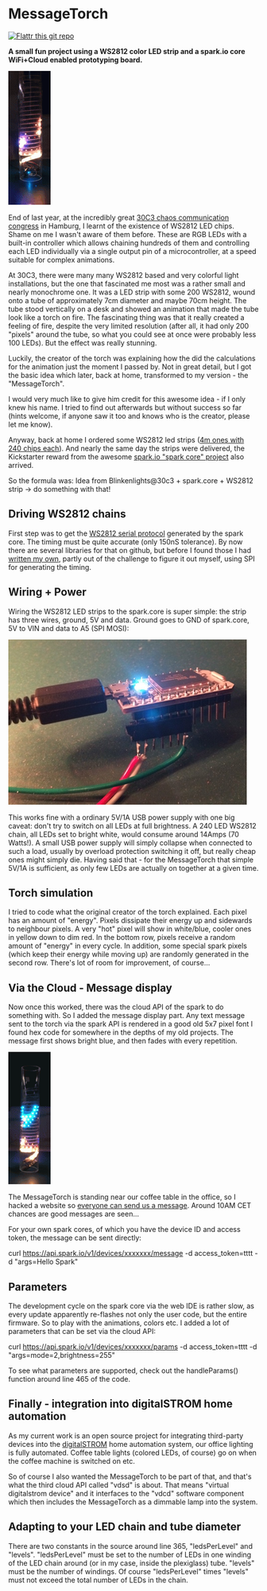 MessageTorch
============

[![Flattr this git repo](http://api.flattr.com/button/flattr-badge-large.png)](https://flattr.com/submit/auto?user_id=luz&url=https://github.com/plan44/messagetorch&title=MessageTorch&language=&tags=github&category=software)

**A small fun project using a WS2812 color LED strip and a spark.io core WiFi+Cloud enabled prototyping board.**

![Hello Spark](MessageTorch.gif)

End of last year, at the incredibly great [30C3 chaos communication congress](http://media.ccc.de/browse/congress/2013/) in Hamburg, I learnt of the existence of WS2812 LED chips. Shame on me I wasn't aware of them before. These are RGB LEDs with a built-in controller which allows chaining hundreds of them and controlling each LED individually via a single output pin of a microcontroller, at a speed suitable for complex animations.

At 30C3, there were many many WS2812 based and very colorful light installations, but the one that fascinated me most was a rather small and nearly monochrome one. It was a LED strip with some 200 WS2812, wound onto a tube of approximately 7cm diameter and maybe 70cm height. The tube stood vertically on a desk and showed an animation that made the tube look like a torch on fire. The fascinating thing was that it really created a feeling of fire, despite the very limited resolution (after all, it had only 200 "pixels" around the tube, so what you could see at once were probably less 100 LEDs). But the effect was really stunning.

Luckily, the creator of the torch was explaining how the did the calculations for the animation just the moment I passed by. Not in great detail, but I got the basic idea which later, back at home, transformed to my version - the "MessageTorch".

I would very much like to give him credit for this awesome idea - if I only knew his name. I tried to find out afterwards but without success so far (hints welcome, if anyone saw it too and knows who is the creator, please let me know).

Anyway, back at home I ordered some WS2812 led strips ([4m ones with 240 chips each](http://www.aliexpress.com/item/4M-240-chips-5050-RGB-SMD-60-Pixels-M-WS2811-IC-WS2812B-WS2812-Digital-Strip-2812/1587858490.html)). And nearly the same day the strips were delivered, the Kickstarter reward from the awesome [spark.io "spark core" project](https://www.spark.io) also arrived.

So the formula was: Idea from Blinkenlights@30c3 + spark.core + WS2812 strip -> do something with that!

Driving WS2812 chains
---------------------
First step was to get the [WS2812 serial protocol](http://www.adafruit.com/datasheets/WS2812.pdf) generated by the spark core. The timing must be quite accurate (only 150nS tolerance). By now there are several libraries for that on github, but before I found those I had [written my own](https://github.com/plan44/ws2812_spi_sparkcore), partly out of the challenge to figure it out myself, using SPI for generating the timing.

Wiring + Power
--------------
Wiring the WS2812 LED strips to the spark.core is super simple: the strip has three wires, ground, 5V and data. Ground goes to GND of spark.core, 5V to VIN and data to A5 (SPI MOSI):

![Wiring of WS2812 chain to spark core](messagetorch_wiring.jpg)

This works fine with a ordinary 5V/1A USB power supply with one big caveat: don't try to switch on all LEDs at full brightness. A 240 LED WS2812 chain, all LEDs set to bright white, would consume around 14Amps (70 Watts!). A small USB power supply will simply collapse when connected to such a load, usually by overload protection switching it off, but really cheap ones might simply die. Having said that - for the MessageTorch that simple 5V/1A is sufficient, as only few LEDs are actually on together at a given time.

Torch simulation
----------------

I tried to code what the original creator of the torch explained. Each pixel has an amount of "energy". Pixels dissipate their energy up and sidewards to neighbour pixels. A very "hot" pixel will show in white/blue, cooler ones in yellow down to dim red. In the bottom row, pixels receive a random amount of "energy" in every cycle. In addition, some special spark pixels (which keep their energy while moving up) are randomly generated in the second row. There's lot of room for improvement, of course...

Via the Cloud - Message display
-------------------------------
Now once this worked, there was the cloud API of the spark to do something with. So I added the message display part. Any text message sent to the torch via the spark API is rendered in a good old 5x7 pixel font I found hex code for somewhere in the depths of my old projects. The message first shows bright blue, and then fades with every repetition.  

![Hello Spark](MessageTorch_spark_message.gif)

The MessageTorch is standing near our coffee table in the office, so I hacked a website so [everyone can send us a message](http://mixwerk.ch/message). Around 10AM CET chances are good messages are seen...

For your own spark cores, of which you have the device ID and access token, the message can be sent directly:

curl https://api.spark.io/v1/devices/xxxxxxx/message -d access_token=tttt -d "args=Hello Spark"


Parameters
----------
The development cycle on the spark core via the web IDE is rather slow, as every update apparently re-flashes not only the user code, but the entire firmware. So to play with the animations, colors etc. I added a lot of parameters that can be set via the cloud API:

curl https://api.spark.io/v1/devices/xxxxxxx/params -d access_token=tttt -d "args=mode=2,brightness=255"

To see what parameters are supported, check out the handleParams() function around line 465 of the code.


Finally - integration into digitalSTROM home automation
-------------------------------------------------------
As my current work is an open source project for integrating third-party devices into the [digitalSTROM](http://www.digitalstrom.com/index.php?cl=start&lang=1) home automation system, our office lighting is fully automated. Coffee table lights (colored LEDs, of course) go on when the coffee machine is switched on etc.

So of course I also wanted the MessageTorch to be part of that, and that's what the third cloud API called "vdsd" is about. That means "virtual digitalstrom device" and it interfaces to the "vdcd" software component which then includes the MessageTorch as a dimmable lamp into the system.


Adapting to your LED chain and tube diameter
--------------------------------------------
There are two constants in the source around line 365, "ledsPerLevel" and "levels". "ledsPerLevel" must be set to the number of LEDs in one winding of the LED chain around (or in my case, inside the plexiglass) tube. "levels" must be the number of windings. Of course "ledsPerLevel" times "levels" must not exceed the total number of LEDs in the chain.
 



